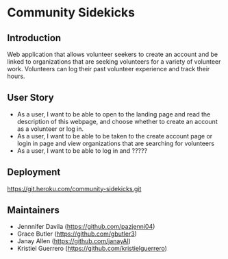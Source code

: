 # Community Sidekicks

## Introduction

Web application that allows volunteer seekers to create an account and be linked to organizations that are seeking volunteers for a variety of volunteer work. Volunteers can log their past volunteer experience and track their hours.

## User Story

- As a user, I want to be able to open to the landing page and read the description of this webpage, and choose whether to create an account as a volunteer or log in.
- As a user, I want to be able to be taken to the create account page or login in page and view organizations that are searching for volunteers
- As a user, I want to be able to log in and ?????

## Deployment

https://git.heroku.com/community-sidekicks.git

## Maintainers

- Jennnifer Davila (https://github.com/pazjenni04)
- Grace Butler (https://github.com/gbutler3)
- Janay Allen (https://github.com/janayAl)
- Kristiel Guerrero (https://github.com/kristielguerrero)
